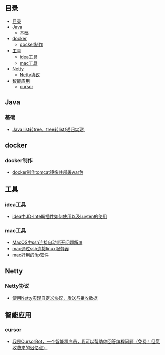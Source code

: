 ## 目录
- [目录](#目录)
- [Java](#java)
  - [基础](#基础)
- [docker](#docker)
  - [docker制作](#docker制作)
- [工具](#工具)
  - [idea工具](#idea工具)
  - [mac工具](#mac工具)
- [Netty](#netty)
  - [Netty协议](#netty协议)
- [智能应用](#智能应用)
  - [cursor](#cursor)


## Java
### 基础
* [Java list转tree，tree转list(递归实现)](docs/java/Java%20list%E8%BD%ACtree%EF%BC%8Ctree%E8%BD%AClist(%E9%80%92%E5%BD%92%E5%AE%9E%E7%8E%B0).md)
## docker
### docker制作
* [docker制作tomcat镜像并部署war包](docs/docker/docker%E5%88%B6%E4%BD%9Ctomcat%E9%95%9C%E5%83%8F%E5%B9%B6%E9%83%A8%E7%BD%B2war%E5%8C%85.md)
## 工具
### idea工具
* [idea中JD-Intellij插件如何使用以及Luyten的使用](docs/tools/idea%E4%B8%ADJD-Intellij%E6%8F%92%E4%BB%B6%E5%A6%82%E4%BD%95%E4%BD%BF%E7%94%A8%E4%BB%A5%E5%8F%8ALuyten%E7%9A%84%E4%BD%BF%E7%94%A8.md)
### mac工具
* [MacOS中ssh连接自动断开问题解决](docs/tools/mac/MacOS%E4%B8%ADssh%E8%BF%9E%E6%8E%A5%E8%87%AA%E5%8A%A8%E6%96%AD%E5%BC%80%E9%97%AE%E9%A2%98%E8%A7%A3%E5%86%B3.md)
* [mac通过ssh连接linux服务器](docs/tools/mac/mac%E9%80%9A%E8%BF%87ssh%E8%BF%9E%E6%8E%A5linux%E6%9C%8D%E5%8A%A1%E5%99%A8.md)
* [mac好用的ftp软件]()
## Netty
### Netty协议
* [使用Netty实现自定义协议，发送与接收数据](docs/netty/%E4%BD%BF%E7%94%A8Netty%E5%AE%9E%E7%8E%B0%E8%87%AA%E5%AE%9A%E4%B9%89%E5%8D%8F%E8%AE%AE%EF%BC%8C%E5%8F%91%E9%80%81%E4%B8%8E%E6%8E%A5%E6%94%B6%E6%95%B0%E6%8D%AE.md)
## 智能应用
### cursor
* [我是CursorBot，一个智能程序员，我可以帮助你回答编程问题（免费！但愿收费来的迟亿点）](docs/%E6%99%BA%E8%83%BD%E5%BA%94%E7%94%A8/cursor.md)